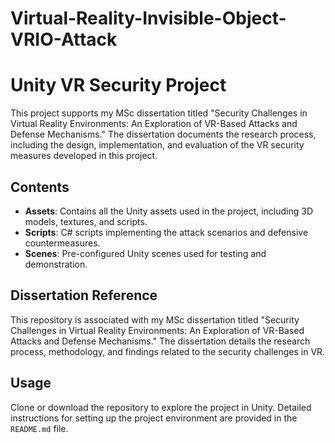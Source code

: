 # Virtual-Reality-Invisible-Object-VRIO-Attack

# Unity VR Security Project

This project supports my MSc dissertation titled "Security Challenges in Virtual Reality Environments: An Exploration of VR-Based Attacks and Defense Mechanisms." The dissertation documents the research process, including the design, implementation, and evaluation of the VR security measures developed in this project.

## Contents
- **Assets**: Contains all the Unity assets used in the project, including 3D models, textures, and scripts.
- **Scripts**: C# scripts implementing the attack scenarios and defensive countermeasures.
- **Scenes**: Pre-configured Unity scenes used for testing and demonstration.

## Dissertation Reference
This repository is associated with my MSc dissertation titled "Security Challenges in Virtual Reality Environments: An Exploration of VR-Based Attacks and Defense Mechanisms." The dissertation details the research process, methodology, and findings related to the security challenges in VR.

## Usage
Clone or download the repository to explore the project in Unity. Detailed instructions for setting up the project environment are provided in the `README.md` file.
